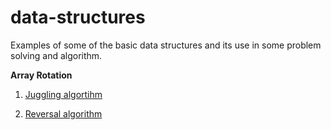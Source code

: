 # data-structures
Examples of some of the basic data structures and its use in some problem solving and algorithm.


**Array Rotation**

1. [Juggling algortihm](https://github.com/kariyenas/data-structures/blob/master/array/array_rotation/juggling_algorithm.cpp)

2. [Reversal algorithm](https://github.com/kariyenas/data-structures/blob/master/array/array_rotation/reversal_algorithm.cpp)

